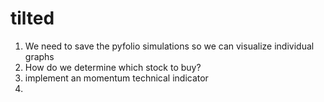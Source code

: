 # tilted
1. We need to save the pyfolio simulations so we can visualize individual graphs 
2. How do we determine which stock to buy?
3. implement an momentum technical indicator
4. 